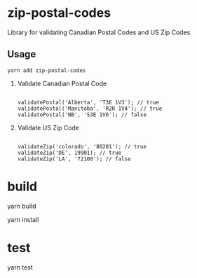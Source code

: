 # zip-postal-codes

Library for validating Canadian Postal Codes and US Zip Codes

## Usage

`yarn add zip-postal-codes`

1. Validate Canadian Postal Code

   ```import { validatePostal } from 'zip-postal-codes';

   validatePostal('Alberta', 'T3E 1V3'); // true
   validatePostal('Manitoba', 'R2R 1V4'); // true
   validatePostal('NB', 'S3E 1V6'); // false

2. Validate US Zip Code

   ```import { validateZip } from 'zip-postal-codes';

   validateZip('colorado', '80201'); // true
   validateZip('DE', 19901); // true 
   validateZip('LA', '72100'); // false

# build

yarn build

yarn install

# test

yarn test
